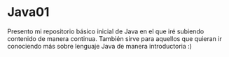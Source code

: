 # Java01
Presento mi repositorio básico inicial de Java en el que iré subiendo contenido de manera continua. También sirve para aquellos que quieran ir conociendo más sobre lenguaje Java de manera introductoria :)
